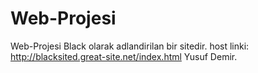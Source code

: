 # Web-Projesi
Web-Projesi
Black olarak adlandirilan bir sitedir.
host linki:
http://blacksited.great-site.net/index.html
Yusuf Demir.
